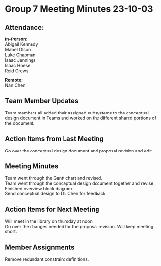 # Group 7 Meeting Minutes 23-10-03

## Attendance:

**In-Person:** \
Abigail Kennedy \
Mabel Olson \
Luke Chapman \
Isaac Jennings \
Isaac Hoese \
Reid Crews

**Remote:**\
Nan Chen


## Team Member Updates

Team members all added their assigned subsystems to the conceptual design document in Teams and worked on the different shared portions of the document.

## Action Items from Last Meeting

Go over the conceptual design document and proposal revision and edit

## Meeting Minutes

Team went through the Gantt chart and revised.\
Team went through the conceptual design document together and revise.\
Finished overview block diagram.\
Send conceptual design to Dr. Chen for feedback.

## Action Items for Next Meeting

Will meet in the library on thursday at noon\
Go over the changes needed for the proposal revision. Will keep meeting short.

## Member Assignments

Remove redundant constraint definitions.